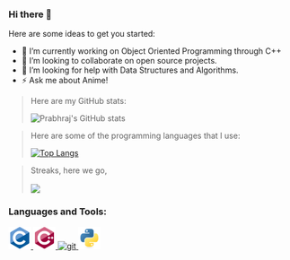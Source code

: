 ### Hi there 👋

Here are some ideas to get you started:

- 🔭 I’m currently working on Object Oriented Programming through C++
- 👯 I’m looking to collaborate on open source projects.
- 🤔 I’m looking for help with Data Structures and Algorithms.
- ⚡ Ask me about Anime!

>Here are my GitHub stats:
>
>![Prabhraj's GitHub stats](https://github-readme-stats.vercel.app/api?username=prabhrajsingh&theme=midnight-purple&show_icons=true) 


>Here are some of the programming languages that I use:
>
>>
>[![Top Langs](https://github-readme-stats.vercel.app/api/top-langs/?username=prabhrajsingh&theme=midnight-purple&layout=compact)](https://github.com/prabhrajsingh/github-readme-stats)

>Streaks, here we go, 
>
><p><img align="center" src="https://github-readme-streak-stats.herokuapp.com/?user=prabhrajsingh&theme=midnight-purple" /></p>


<h3 align="left">Languages and Tools:</h3>
<p align="left"> <a href="https://www.cprogramming.com/" target="_blank"> <img src="https://raw.githubusercontent.com/devicons/devicon/master/icons/c/c-original.svg" alt="c" width="40" height="40"/> </a> <a href="https://www.w3schools.com/cpp/" target="_blank"> <img src="https://raw.githubusercontent.com/devicons/devicon/master/icons/cplusplus/cplusplus-original.svg" alt="cplusplus" width="40" height="40"/> </a> <a href="https://git-scm.com/" target="_blank"> <img src="https://www.vectorlogo.zone/logos/git-scm/git-scm-icon.svg" alt="git" width="40" height="40"/> </a> <a src="https://raw.githubusercontent.com/devicons/devicon/master/icons/java/java-original.svg" alt="java" width="40" height="40"/> </a> <a href="https://www.jenkins.io" target="_blank"> <img src="https://raw.githubusercontent.com/devicons/devicon/master/icons/python/python-original.svg" alt="python" width="40" height="40"/> </a> </p>
